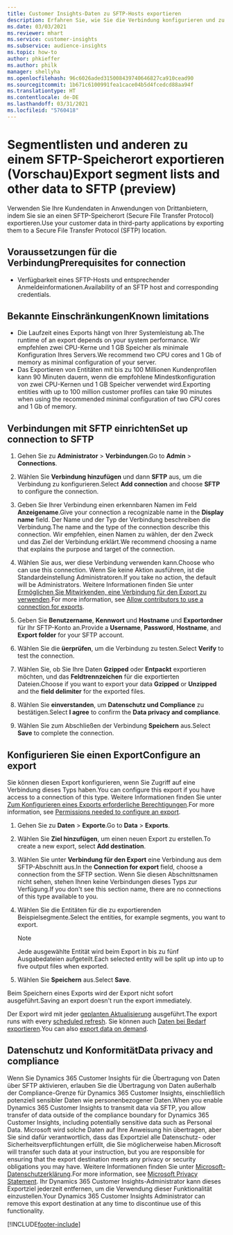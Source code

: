 ```yaml
---
title: Customer Insights-Daten zu SFTP-Hosts exportieren
description: Erfahren Sie, wie Sie die Verbindung konfigurieren und zu einem SFTP-Speicherort exportieren.
ms.date: 03/03/2021
ms.reviewer: mhart
ms.service: customer-insights
ms.subservice: audience-insights
ms.topic: how-to
author: phkieffer
ms.author: philk
manager: shellyha
ms.openlocfilehash: 96c6026aded315008439740646827ca910cead90
ms.sourcegitcommit: 1b671c6100991fea1cace04b5d4fcedcd88aa94f
ms.translationtype: HT
ms.contentlocale: de-DE
ms.lasthandoff: 03/31/2021
ms.locfileid: "5760418"
---
```

# <a name="export-segment-lists-and-other-data-to-sftp-preview"></a><span data-ttu-id="eefe5-103">Segmentlisten und anderen zu einem SFTP-Speicherort exportieren (Vorschau)</span><span class="sxs-lookup"><span data-stu-id="eefe5-103">Export segment lists and other data to SFTP (preview)</span></span>

<span data-ttu-id="eefe5-104">Verwenden Sie Ihre Kundendaten in Anwendungen von Drittanbietern, indem Sie sie an einen SFTP-Speicherort (Secure File Transfer Protocol) exportieren.</span><span class="sxs-lookup"><span data-stu-id="eefe5-104">Use your customer data in third-party applications by exporting them to a Secure File Transfer Protocol (SFTP) location.</span></span>

## <a name="prerequisites-for-connection"></a><span data-ttu-id="eefe5-105">Voraussetzungen für die Verbindung</span><span class="sxs-lookup"><span data-stu-id="eefe5-105">Prerequisites for connection</span></span>

- <span data-ttu-id="eefe5-106">Verfügbarkeit eines SFTP-Hosts und entsprechender Anmeldeinformationen.</span><span class="sxs-lookup"><span data-stu-id="eefe5-106">Availability of an SFTP host and corresponding credentials.</span></span>

## <a name="known-limitations"></a><span data-ttu-id="eefe5-107">Bekannte Einschränkungen</span><span class="sxs-lookup"><span data-stu-id="eefe5-107">Known limitations</span></span>

- <span data-ttu-id="eefe5-108">Die Laufzeit eines Exports hängt von Ihrer Systemleistung ab.</span><span class="sxs-lookup"><span data-stu-id="eefe5-108">The runtime of an export depends on your system performance.</span></span> <span data-ttu-id="eefe5-109">Wir empfehlen zwei CPU-Kerne und 1 GB Speicher als minimale Konfiguration Ihres Servers.</span><span class="sxs-lookup"><span data-stu-id="eefe5-109">We recommend two CPU cores and 1 Gb of memory as minimal configuration of your server.</span></span> 
- <span data-ttu-id="eefe5-110">Das Exportieren von Entitäten mit bis zu 100 Millionen Kundenprofilen kann 90 Minuten dauern, wenn die empfohlene Mindestkonfiguration von zwei CPU-Kernen und 1 GB Speicher verwendet wird.</span><span class="sxs-lookup"><span data-stu-id="eefe5-110">Exporting entities with up to 100 million customer profiles can take 90 minutes when using the recommended minimal configuration of two CPU cores and 1 Gb of memory.</span></span> 

## <a name="set-up-connection-to-sftp"></a><span data-ttu-id="eefe5-111">Verbindungen mit SFTP einrichten</span><span class="sxs-lookup"><span data-stu-id="eefe5-111">Set up connection to SFTP</span></span>

1. <span data-ttu-id="eefe5-112">Gehen Sie zu **Administrator** > **Verbindungen**.</span><span class="sxs-lookup"><span data-stu-id="eefe5-112">Go to **Admin** > **Connections**.</span></span>

1. <span data-ttu-id="eefe5-113">Wählen Sie **Verbindung hinzufügen** und dann **SFTP** aus, um die Verbindung zu konfigurieren.</span><span class="sxs-lookup"><span data-stu-id="eefe5-113">Select **Add connection** and choose **SFTP** to configure the connection.</span></span>

1. <span data-ttu-id="eefe5-114">Geben Sie Ihrer Verbindung einen erkennbaren Namen im Feld **Anzeigename**.</span><span class="sxs-lookup"><span data-stu-id="eefe5-114">Give your connection a recognizable name in the **Display name** field.</span></span> <span data-ttu-id="eefe5-115">Der Name und der Typ der Verbindung beschreiben die Verbindung.</span><span class="sxs-lookup"><span data-stu-id="eefe5-115">The name and the type of the connection describe this connection.</span></span> <span data-ttu-id="eefe5-116">Wir empfehlen, einen Namen zu wählen, der den Zweck und das Ziel der Verbindung erklärt.</span><span class="sxs-lookup"><span data-stu-id="eefe5-116">We recommend choosing a name that explains the purpose and target of the connection.</span></span>

1. <span data-ttu-id="eefe5-117">Wählen Sie aus, wer diese Verbindung verwenden kann.</span><span class="sxs-lookup"><span data-stu-id="eefe5-117">Choose who can use this connection.</span></span> <span data-ttu-id="eefe5-118">Wenn Sie keine Aktion ausführen, ist die Standardeinstellung Administratoren.</span><span class="sxs-lookup"><span data-stu-id="eefe5-118">If you take no action, the default will be Administrators.</span></span> <span data-ttu-id="eefe5-119">Weitere Informationen finden Sie unter [Ermöglichen Sie Mitwirkenden, eine Verbindung für den Export zu verwenden](connections.md#allow-contributors-to-use-a-connection-for-exports).</span><span class="sxs-lookup"><span data-stu-id="eefe5-119">For more information, see [Allow contributors to use a connection for exports](connections.md#allow-contributors-to-use-a-connection-for-exports).</span></span>

1. <span data-ttu-id="eefe5-120">Geben Sie **Benutzername**, **Kennwort** und **Hostname** und **Exportordner** für Ihr SFTP-Konto an.</span><span class="sxs-lookup"><span data-stu-id="eefe5-120">Provide a **Username**, **Password**, **Hostname**, and **Export folder** for your SFTP account.</span></span>

1. <span data-ttu-id="eefe5-121">Wählen Sie die **üerprüfen**, um die Verbindung zu testen.</span><span class="sxs-lookup"><span data-stu-id="eefe5-121">Select **Verify** to test the connection.</span></span>

1. <span data-ttu-id="eefe5-122">Wählen Sie, ob Sie Ihre Daten **Gzipped** oder **Entpackt** exportieren möchten, und das **Feldtrennzeichen** für die exportierten Dateien.</span><span class="sxs-lookup"><span data-stu-id="eefe5-122">Choose if you want to export your data **Gzipped** or **Unzipped** and the **field delimiter** for the exported files.</span></span>

1. <span data-ttu-id="eefe5-123">Wählen Sie **einverstanden**, um **Datenschutz und Compliance** zu bestätigen.</span><span class="sxs-lookup"><span data-stu-id="eefe5-123">Select **I agree** to confirm the **Data privacy and compliance**.</span></span>

1. <span data-ttu-id="eefe5-124">Wählen Sie zum Abschließen der Verbindung **Speichern** aus.</span><span class="sxs-lookup"><span data-stu-id="eefe5-124">Select **Save** to complete the connection.</span></span>

## <a name="configure-an-export"></a><span data-ttu-id="eefe5-125">Konfigurieren Sie einen Export</span><span class="sxs-lookup"><span data-stu-id="eefe5-125">Configure an export</span></span>

<span data-ttu-id="eefe5-126">Sie können diesen Export konfigurieren, wenn Sie Zugriff auf eine Verbindung dieses Typs haben.</span><span class="sxs-lookup"><span data-stu-id="eefe5-126">You can configure this export if you have access to a connection of this type.</span></span> <span data-ttu-id="eefe5-127">Weitere Informationen finden Sie unter [Zum Konfigurieren eines Exports erforderliche Berechtigungen](export-destinations.md#set-up-a-new-export).</span><span class="sxs-lookup"><span data-stu-id="eefe5-127">For more information, see [Permissions needed to configure an export](export-destinations.md#set-up-a-new-export).</span></span>

1. <span data-ttu-id="eefe5-128">Gehen Sie zu **Daten** > **Exporte**.</span><span class="sxs-lookup"><span data-stu-id="eefe5-128">Go to **Data** > **Exports**.</span></span>

1. <span data-ttu-id="eefe5-129">Wählen Sie **Ziel hinzufügen**, um einen neuen Export zu erstellen.</span><span class="sxs-lookup"><span data-stu-id="eefe5-129">To create a new export, select **Add destination**.</span></span>

1. <span data-ttu-id="eefe5-130">Wählen Sie unter **Verbindung für den Export** eine Verbindung aus dem SFTP-Abschnitt aus.</span><span class="sxs-lookup"><span data-stu-id="eefe5-130">In the **Connection for export** field, choose a connection from the SFTP section.</span></span> <span data-ttu-id="eefe5-131">Wenn Sie diesen Abschnittsnamen nicht sehen, stehen Ihnen keine Verbindungen dieses Typs zur Verfügung.</span><span class="sxs-lookup"><span data-stu-id="eefe5-131">If you don't see this section name, there are no connections of this type available to you.</span></span>

1. <span data-ttu-id="eefe5-132">Wählen Sie die Entitäten für die zu exportierenden Beispielsegmente.</span><span class="sxs-lookup"><span data-stu-id="eefe5-132">Select the entities, for example segments, you want to export.</span></span>

   > [!NOTE]
   > <span data-ttu-id="eefe5-133">Jede ausgewählte Entität wird beim Export in bis zu fünf Ausgabedateien aufgeteilt.</span><span class="sxs-lookup"><span data-stu-id="eefe5-133">Each selected entity will be split up into up to five output files when exported.</span></span> 

1. <span data-ttu-id="eefe5-134">Wählen Sie **Speichern** aus.</span><span class="sxs-lookup"><span data-stu-id="eefe5-134">Select **Save**.</span></span>

<span data-ttu-id="eefe5-135">Beim Speichern eines Exports wird der Export nicht sofort ausgeführt.</span><span class="sxs-lookup"><span data-stu-id="eefe5-135">Saving an export doesn't run the export immediately.</span></span>

<span data-ttu-id="eefe5-136">Der Export wird mit jeder [geplanten Aktualisierung](system.md#schedule-tab) ausgeführt.</span><span class="sxs-lookup"><span data-stu-id="eefe5-136">The export runs with every [scheduled refresh](system.md#schedule-tab).</span></span> <span data-ttu-id="eefe5-137">Sie können auch [Daten bei Bedarf exportieren](export-destinations.md#run-exports-on-demand).</span><span class="sxs-lookup"><span data-stu-id="eefe5-137">You can also [export data on demand](export-destinations.md#run-exports-on-demand).</span></span> 

## <a name="data-privacy-and-compliance"></a><span data-ttu-id="eefe5-138">Datenschutz und Konformität</span><span class="sxs-lookup"><span data-stu-id="eefe5-138">Data privacy and compliance</span></span>

<span data-ttu-id="eefe5-139">Wenn Sie Dynamics 365 Customer Insights für die Übertragung von Daten über SFTP aktivieren, erlauben Sie die Übertragung von Daten außerhalb der Compliance-Grenze für Dynamics 365 Customer Insights, einschließlich potenziell sensibler Daten wie personenbezogener Daten.</span><span class="sxs-lookup"><span data-stu-id="eefe5-139">When you enable Dynamics 365 Customer Insights to transmit data via SFTP, you allow transfer of data outside of the compliance boundary for Dynamics 365 Customer Insights, including potentially sensitive data such as Personal Data.</span></span> <span data-ttu-id="eefe5-140">Microsoft wird solche Daten auf Ihre Anweisung hin übertragen, aber Sie sind dafür verantwortlich, dass das Exportziel alle Datenschutz- oder Sicherheitsverpflichtungen erfüllt, die Sie möglicherweise haben.</span><span class="sxs-lookup"><span data-stu-id="eefe5-140">Microsoft will transfer such data at your instruction, but you are responsible for ensuring that the export destination meets any privacy or security obligations you may have.</span></span> <span data-ttu-id="eefe5-141">Weitere Informationen finden Sie unter [Microsoft-Datenschutzerklärung](https://go.microsoft.com/fwlink/?linkid=396732).</span><span class="sxs-lookup"><span data-stu-id="eefe5-141">For more information, see [Microsoft Privacy Statement](https://go.microsoft.com/fwlink/?linkid=396732).</span></span>
<span data-ttu-id="eefe5-142">Ihr Dynamics 365 Customer Insights-Administrator kann dieses Exportziel jederzeit entfernen, um die Verwendung dieser Funktionalität einzustellen.</span><span class="sxs-lookup"><span data-stu-id="eefe5-142">Your Dynamics 365 Customer Insights Administrator can remove this export destination at any time to discontinue use of this functionality.</span></span>

[!INCLUDE[footer-include](../includes/footer-banner.md)]
